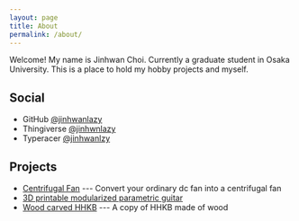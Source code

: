 ```yaml
---
layout: page
title: About
permalink: /about/
---
```


Welcome! My name is Jinhwan Choi.
Currently a graduate student in Osaka University.
This is a place to hold my hobby projects and myself.

## Social 
- GitHub [@jinhwanlazy](https://github.com/jinhwanlazy)
- Thingiverse [@jinhwnlazy](http://www.thingiverse.com/jinhwanlazy/about)
- Typeracer [@jinhwanlzy](http://data.typeracer.com/pit/profile?user=jinhwanlazy)

## Projects
- [Centrifugal Fan](http://www.thingiverse.com/thing:663043) --- Convert your ordinary dc fan into a centrifugal fan
- [3D printable modularized parametric guitar](http://www.thingiverse.com/thing:1242055)
- [Wood carved HHKB](https://jinhwanlazy.github.io/blog/keyboard/2017/04/08/wood-carved-hhkb.html) --- A copy of HHKB made of wood
